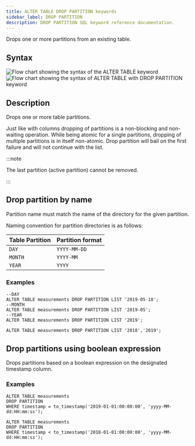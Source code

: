 ```yaml
---
title: ALTER TABLE DROP PARTITION keywords
sidebar_label: DROP PARTITION
description: DROP PARTITION SQL keyword reference documentation.
---
```


Drops one or more partitions from an existing table.

## Syntax

![Flow chart showing the syntax of the ALTER TABLE keyword](/img/docs/diagrams/alterTable.svg)
![Flow chart showing the syntax of ALTER TABLE with DROP PARTITION keyword](/img/docs/diagrams/alterTableDropPartition.svg)

## Description

Drops one or more table partitions.

Just like with columns dropping of partitions is a non-blocking and non-waiting
operation. While being atomic for a single partitions, dropping of multiple
partitions is in itself non-atomic. Drop partition will bail on the first
failure and will not continue with the list.

:::note

The last partition (active partition) cannot be removed.

:::

## Drop partition by name

Partition name must match the name of the directory for the given partition.

Naming convention for partition directories is as follows:

| Table Partition | Partition format |
| --------------- | ---------------- |
| `DAY`           | `YYYY-MM-DD`     |
| `MONTH`         | `YYYY-MM`        |
| `YEAR`          | `YYYY`           |

### Examples

```questdb-sql title="Drop a single partition"
--DAY
ALTER TABLE measurements DROP PARTITION LIST '2019-05-18';
--MONTH
ALTER TABLE measurements DROP PARTITION LIST '2019-05';
--YEAR
ALTER TABLE measurements DROP PARTITION LIST '2019';
```

```questdb-sql title="Drop multiple partitions"
ALTER TABLE measurements DROP PARTITION LIST '2018','2019';
```

## Drop partitions using boolean expression

Drops partitions based on a boolean expression on the designated timestamp
column.

### Examples

```questdb-sql title="Drop one partition"
ALTER TABLE measurements
DROP PARTITION
WHERE timestamp = to_timestamp('2019-01-01:00:00:00', 'yyyy-MM-dd:HH:mm:ss');
```

```questdb-sql title="Drop all partitions older than 2018"
ALTER TABLE measurements
DROP PARTITION
WHERE timestamp < to_timestamp('2018-01-01:00:00:00', 'yyyy-MM-dd:HH:mm:ss');
```
